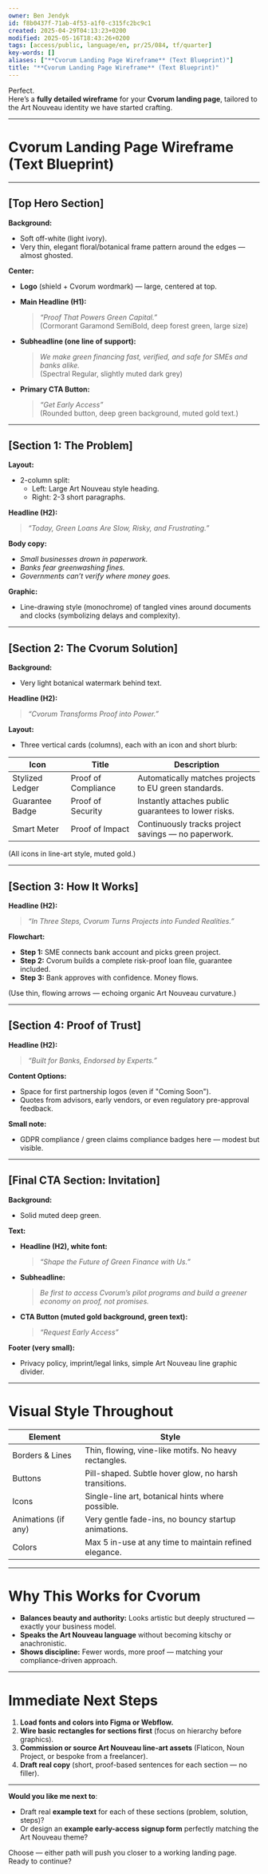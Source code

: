 ```yaml
---
owner: Ben Jendyk
id: f8b0437f-71ab-4f53-a1f0-c315fc2bc9c1
created: 2025-04-29T04:13:23+0200
modified: 2025-05-16T18:43:26+0200
tags: [access/public, language/en, pr/25/084, tf/quarter]
key-words: []
aliases: ["**Cvorum Landing Page Wireframe** (Text Blueprint)"]
title: "**Cvorum Landing Page Wireframe** (Text Blueprint)"
---
```


Perfect.  
Here’s a **fully detailed wireframe** for your **Cvorum landing page**, tailored to the Art Nouveau identity we have started crafting.

---

# **Cvorum Landing Page Wireframe** (Text Blueprint)

---

## **[Top Hero Section]**

**Background:**  
- Soft off-white (light ivory).  
- Very thin, elegant floral/botanical frame pattern around the edges — almost ghosted.

**Center:**

- **Logo** (shield + Cvorum wordmark) — large, centered at top.
- **Main Headline (H1):**  
  > *“Proof That Powers Green Capital.”*  
  (Cormorant Garamond SemiBold, deep forest green, large size)

- **Subheadline (one line of support):**  
  > *We make green financing fast, verified, and safe for SMEs and banks alike.*  
  (Spectral Regular, slightly muted dark grey)

- **Primary CTA Button:**  
  > *“Get Early Access”*  
  (Rounded button, deep green background, muted gold text.)

---

## **[Section 1: The Problem]**

**Layout:**  
- 2-column split:  
  - Left: Large Art Nouveau style heading.  
  - Right: 2-3 short paragraphs.

**Headline (H2):**  
  > *“Today, Green Loans Are Slow, Risky, and Frustrating.”*

**Body copy:**  
  - *Small businesses drown in paperwork.*  
  - *Banks fear greenwashing fines.*  
  - *Governments can’t verify where money goes.*

**Graphic:**  
  - Line-drawing style (monochrome) of tangled vines around documents and clocks (symbolizing delays and complexity).

---

## **[Section 2: The Cvorum Solution]**

**Background:**  
- Very light botanical watermark behind text.

**Headline (H2):**  
  > *“Cvorum Transforms Proof into Power.”*

**Layout:**  
- Three vertical cards (columns), each with an icon and short blurb:

| Icon | Title | Description |
|------|-------|-------------|
| Stylized Ledger | Proof of Compliance | Automatically matches projects to EU green standards. |
| Guarantee Badge | Proof of Security | Instantly attaches public guarantees to lower risks. |
| Smart Meter | Proof of Impact | Continuously tracks project savings — no paperwork. |

(All icons in line-art style, muted gold.)

---

## **[Section 3: How It Works]**

**Headline (H2):**  
  > *“In Three Steps, Cvorum Turns Projects into Funded Realities.”*

**Flowchart:**  
- **Step 1:** SME connects bank account and picks green project.  
- **Step 2:** Cvorum builds a complete risk-proof loan file, guarantee included.  
- **Step 3:** Bank approves with confidence. Money flows.

(Use thin, flowing arrows — echoing organic Art Nouveau curvature.)

---

## **[Section 4: Proof of Trust]**

**Headline (H2):**  
  > *“Built for Banks, Endorsed by Experts.”*

**Content Options:**  
- Space for first partnership logos (even if \"Coming Soon\").  
- Quotes from advisors, early vendors, or even regulatory pre-approval feedback.

**Small note:**  
  - GDPR compliance / green claims compliance badges here — modest but visible.

---

## **[Final CTA Section: Invitation]**

**Background:**  
- Solid muted deep green.

**Text:**

- **Headline (H2), white font:**  
  > *“Shape the Future of Green Finance with Us.”*

- **Subheadline:**  
  > *Be first to access Cvorum’s pilot programs and build a greener economy on proof, not promises.*

- **CTA Button (muted gold background, green text):**  
  > *“Request Early Access”*

**Footer (very small):**  
- Privacy policy, imprint/legal links, simple Art Nouveau line graphic divider.

---

# **Visual Style Throughout**

| Element | Style |
|---------|-------|
| Borders & Lines | Thin, flowing, vine-like motifs. No heavy rectangles. |
| Buttons | Pill-shaped. Subtle hover glow, no harsh transitions. |
| Icons | Single-line art, botanical hints where possible. |
| Animations (if any) | Very gentle fade-ins, no bouncy startup animations. |
| Colors | Max 5 in-use at any time to maintain refined elegance. |

---

# **Why This Works for Cvorum**

- **Balances beauty and authority:** Looks artistic but deeply structured — exactly your business model.  
- **Speaks the Art Nouveau language** without becoming kitschy or anachronistic.  
- **Shows discipline:** Fewer words, more proof — matching your compliance-driven approach.

---

# **Immediate Next Steps**

1. **Load fonts and colors into Figma or Webflow.**  
2. **Wire basic rectangles for sections first** (focus on hierarchy before graphics).  
3. **Commission or source Art Nouveau line-art assets** (Flaticon, Noun Project, or bespoke from a freelancer).  
4. **Draft real copy** (short, proof-based sentences for each section — no filler).

---

**Would you like me next to**:  
- Draft real **example text** for each of these sections (problem, solution, steps)?  
- Or design an **example early-access signup form** perfectly matching the Art Nouveau theme?  

Choose — either path will push you closer to a working landing page.  
Ready to continue?